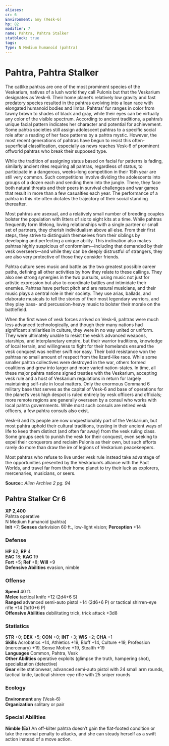 ```yaml
---
aliases: 
cr: 6
Environment: any (Vesk-6)  
hp: 82
modifier: 7
name: Pahtra, Pahtra Stalker
statblock: true
tags: 
Type: N Medium humanoid (pahtra)  
---
```


# Pahtra, Pahtra Stalker

The catlike pahtras are one of the most prominent species of the Veskarium, natives of a lush world they call Pulonis but that the Veskarium designates as Vesk-6. Their home planet’s relatively low gravity and fast predatory species resulted in the pahtras evolving into a lean race with elongated humanoid bodies and limbs. Pahtras’ fur ranges in color from tawny brown to shades of black and gray, while their eyes can be virtually any color of the visible spectrum. According to ancient traditions, a pahtra’s unique facial pattern indicates her character and potential for achievement. Some pahtra societies still assign adolescent pahtras to a specific social role after a reading of her face patterns by a pahtra mystic. However, the most recent generations of pahtras have begun to resist this often-superficial classification, especially as news reaches Vesk-6 of prominent offworld pahtras who break their supposed type.

While the tradition of assigning status based on facial fur patterns is fading, similarly ancient rites requiring all pahtras, regardless of status, to participate in a dangerous, weeks-long competition in their 15th year are still very common. Such competitions involve dividing the adolescents into groups of a dozen each and sending them into the jungle. There, they face both natural threats and their peers in survival challenges and war games that result in more than a few casualties each year. The performance of a pahtra in this rite often dictates the trajectory of their social standing thereafter.

Most pahtras are asexual, and a relatively small number of breeding couples bolster the population with litters of six to eight kits at a time. While pahtras frequently form lifelong, loving relationships with a single partner or small set of partners, they cherish individualism above all else. From their first steps, they strive to distinguish themselves from their siblings by developing and perfecting a unique ability. This inclination also makes pahtras highly suspicious of conformism—including that demanded by their vesk overseers—and while they can be deeply distrustful of strangers, they are also very protective of those they consider friends.

Pahtra culture sees music and battle as the two greatest possible career paths, defining all other activities by how they relate to these callings. They also see strong synergies in the two pursuits, using music not just for artistic expression but also to coordinate battles and intimidate their enemies. Pahtras have perfect pitch and are natural musicians, and their music plays a central role in their society. They use arias, ballads, and elaborate musicals to tell the stories of their most legendary warriors, and they play bass- and percussion-heavy music to bolster their morale on the battlefield.

When the first wave of vesk forces arrived on Vesk-6, pahtras were much less advanced technologically, and though their many nations had significant similarities in culture, they were in no way united or uniform. They were ultimately unable to resist the vesk’s advanced weapons, starships, and interplanetary empire, but their warrior traditions, knowledge of local terrain, and willingness to fight for their homelands ensured the vesk conquest was neither swift nor easy. Their bold resistance won the pahtras no small amount of respect from the lizard-like race. While some smaller pahtra collectives were destroyed in the war, others formed coalitions and grew into larger and more varied nation-states. In time, all these major pahtra nations signed treaties with the Veskarium, accepting vesk rule and a host of Veskarium regulations in return for largely maintaining self-rule in local matters. Only the enormous Command 6 military base that serves as the capital of Vesk-6 and base of operations for the planet’s vesk high despot is ruled entirely by vesk officers and officials; more remote regions are generally overseen by a consul who works with local pahtra governments. While most such consuls are retired vesk officers, a few pahtra consuls also exist.

Vesk-6 and its people are now unquestionably part of the Veskarium, but most pahtra uphold their cultural traditions, trusting in their ancient ways of life to keep them distinct (and often far away) from the vesk ruling class. Some groups seek to punish the vesk for their conquest, even seeking to expel their conquerors and reclaim Pulonis as their own, but such efforts rarely do more than draw the ire of legions of Veskarium peacekeepers.

Most pahtras who refuse to live under vesk rule instead take advantage of the opportunities presented by the Veskarium’s alliance with the Pact Worlds, and travel far from their home planet to try their luck as explorers, mercenaries, musicians, or seers.

**Source**:: _Alien Archive 2 pg. 94_

## Pahtra Stalker Cr 6

**XP 2,400**  
Pahtra operative  
N Medium humanoid (pahtra)  
**Init** +7; **Senses** darkvision 60 ft., low-light vision; **Perception** +14  

### Defense

**HP** 82; **RP** 4  
**EAC** 18; **KAC** 19  
**Fort** +5; **Ref** +8; **Will** +9  
**Defensive Abilities** evasion, nimble  

### Offense

**Speed** 40 ft.  
**Melee** tactical knife +12 (2d4+6 S)  
**Ranged** advanced semi-auto pistol +14 (2d6+6 P) or tactical shirren-eye rifle +14 (1d10+6 P)  
**Offensive Abilities** debilitating trick, trick attack +3d8

### Statistics

**STR** +0; **DEX** +5; **CON** +0; **INT** +3; **WIS** +2; **CHA** +1  
**Skills** Acrobatics +14, Athletics +19, Bluff +14, Culture +19, Profession (mercenary) +19, Sense Motive +19, Stealth +19  
**Languages** Common, Pahtra, Vesk  
**Other Abilities** operative exploits (glimpse the truth, hampering shot), specialization (detective)  
**Gear** elite stationwear, advanced semi-auto pistol with 24 small arm rounds, tactical knife, tactical shirren-eye rifle with 25 sniper rounds

### Ecology

**Environment** any (Vesk-6)  
**Organization** solitary or pair

### Special Abilities

**Nimble (Ex)** An off-kilter pahtra doesn’t gain the flat-footed condition or take the normal penalty to attacks, and she can steady herself as a swift action instead of a move action.
